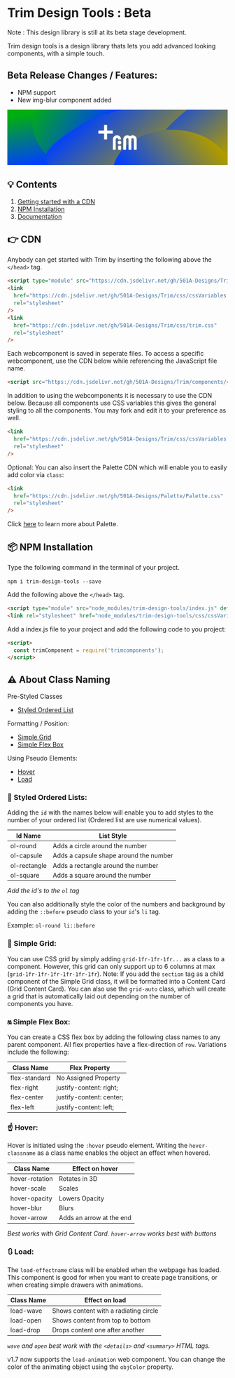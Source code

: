 # Trim Design Tools : Beta

Note : This design library is still at its beta stage development.

Trim design tools is a design library thats lets you add advanced looking components, with a simple touch.

## Beta Release Changes / Features:
- NPM support
- New img-blur component added

![Trim-Logo](img/trimBanner.png)

## 💡 Contents

1. [Getting started with a CDN](#cdn)
2. [NPM Installation](#npm)
2. [Documentation](#acn)

<a name="cdn"></a>

## 👉 CDN

Anybody can get started with Trim by inserting the following above the `</head>` tag.

```html
<script type="module" src="https://cdn.jsdelivr.net/gh/501A-Designs/Trim/index.js" defer></script>
<link
  href="https://cdn.jsdelivr.net/gh/501A-Designs/Trim/css/cssVariables.css"
  rel="stylesheet"
/>
<link
  href="https://cdn.jsdelivr.net/gh/501A-Designs/Trim/css/trim.css"
  rel="stylesheet"
/>
```

Each webcomponent is saved in seperate files. To access a specific webcomponent, use the CDN below while referencing the JavaScript file name.

```html
<script src="https://cdn.jsdelivr.net/gh/501A-Designs/Trim/components/<component-file-name>" defer></script>
```

In addition to using the webcomponents it is necessary to use the CDN below. Because all components use CSS variables this gives the general styling to all the components. You may fork and edit it to your preference as well.

```html
<link
  href="https://cdn.jsdelivr.net/gh/501A-Designs/Trim/css/cssVariables.css"
  rel="stylesheet"
/>
```

Optional:
You can also insert the Palette CDN which will enable you to easily add color via `class`:

```html
<link
  href="https://cdn.jsdelivr.net/gh/501A-Designs/Palette/Palette.css"
  rel="stylesheet"
/>
```

Click [here](https://github.com/501A-Designs/Palette#readme) to learn more about Palette.

<a name="npm"></a>

## 📦 NPM Installation
Type the following command in the terminal of your project.

`npm i trim-design-tools --save`

Add the following above the `</head>` tag.

```html
<script type="module" src="node_modules/trim-design-tools/index.js" defer></script>
<link rel="stylesheet" href="node_modules/trim-design-tools/css/cssVariables.css">
```

Add a index.js file to your project and add the following code to you project:
```html
<script>
  const trimComponent = require('trimcomponents');
</script>
```



<a name="acn"></a>

## ⚠ About Class Naming

Pre-Styled Classes

- [Styled Ordered List](#sol)

Formatting / Position:

- [Simple Grid](#sg)
- [Simple Flex Box](#sfb)

Using Pseudo Elements:

- [Hover](#hvr)
- [Load](#load)



<a name="sol"></a>

### 📃 Styled Ordered Lists:

Adding the `id` with the names below will enable you to add styles to the number of your ordered list (Ordered list are use numerical values).

| Id Name      | List Style                             |
| ------------ | -------------------------------------- |
| ol-round     | Adds a circle around the number        |
| ol-capsule   | Adds a capsule shape around the number |
| ol-rectangle | Adds a rectangle around the number     |
| ol-square    | Adds a square around the number        |

_Add the id's to the `ol` tag_

You can also additionally style the color of the numbers and background by adding the `::before` pseudo class to your `id`'s `li` tag.

Example:
`ol-round li::before`

<a name="sg"></a>

### 🔳 Simple Grid:

You can use CSS grid by simply adding `grid-1fr-1fr-1fr...` as a class to a component. However, this grid can only support up to 6 columns at max (`grid-1fr-1fr-1fr-1fr-1fr-1fr`). Note: If you add the `section` tag as a child component of the Simple Grid class, it will be formatted into a Content Card (Grid Content Card). You can also use the `grid-auto` class, which will create a grid that is automatically laid out depending on the number of components you have.

<a name="sfb"></a>

### 🔛 Simple Flex Box:

You can create a CSS flex box by adding the following class names to any parent component. All flex properties have a flex-direction of `row`. Variations include the following:

| Class Name    | Flex Property            |
| ------------- | ------------------------ |
| flex-standard | No Assigned Property     |
| flex-right    | justify-content: right;  |
| flex-center   | justify-content: center; |
| flex-left     | justify-content: left;   |

<a name="hvr"></a>

### ☝ Hover:

Hover is initiated using the `:hover` pseudo element. Writing the `hover-classname` as a class name enables the object an effect when hovered.

| Class Name     | Effect on hover          |
| -------------- | ------------------------ |
| hover-rotation | Rotates in 3D            |
| hover-scale    | Scales                   |
| hover-opacity  | Lowers Opacity           |
| hover-blur     | Blurs                    |
| hover-arrow    | Adds an arrow at the end |

_Best works with Grid Content Card. `hover-arrow` works best with buttons_

<a name="load"></a>

### 🔃 Load:

The `load-effectname` class will be enabled when the webpage has loaded. This component is good for when you want to create page transitions, or when creating simple drawers with animations.

| Class Name | Effect on load                        |
| ---------- | ------------------------------------- |
| load-wave  | Shows content with a radiating circle |
| load-open  | Shows content from top to bottom      |
| load-drop  | Drops content one after another       |

_`wave` and `open` best work with the `<details>` and `<summary>` HTML tags._

v1.7 now supports the `load-animation` web component. You can change the color of the animating object using the `objColor` property.